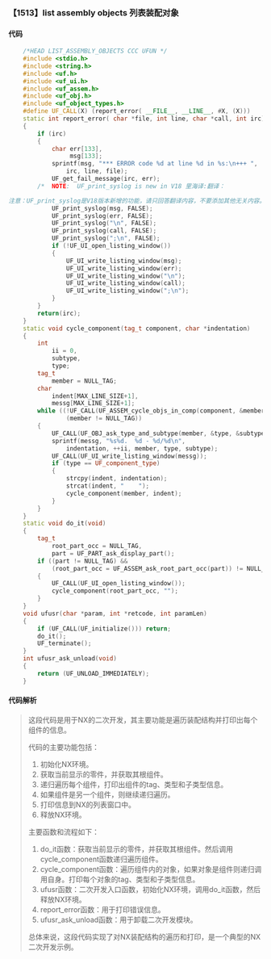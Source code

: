 ### 【1513】list assembly objects 列表装配对象

#### 代码

```cpp
    /*HEAD LIST_ASSEMBLY_OBJECTS CCC UFUN */  
    #include <stdio.h>  
    #include <string.h>  
    #include <uf.h>  
    #include <uf_ui.h>  
    #include <uf_assem.h>  
    #include <uf_obj.h>  
    #include <uf_object_types.h>  
    #define UF_CALL(X) (report_error( __FILE__, __LINE__, #X, (X)))  
    static int report_error( char *file, int line, char *call, int irc)  
    {  
        if (irc)  
        {  
            char err[133],  
                 msg[133];  
            sprintf(msg, "*** ERROR code %d at line %d in %s:\n+++ ",  
                irc, line, file);  
            UF_get_fail_message(irc, err);  
        /*  NOTE:  UF_print_syslog is new in V18 里海译:翻译：

注意：UF_print_syslog是V18版本新增的功能，请只回答翻译内容，不要添加其他无关内容。 */  
            UF_print_syslog(msg, FALSE);  
            UF_print_syslog(err, FALSE);  
            UF_print_syslog("\n", FALSE);  
            UF_print_syslog(call, FALSE);  
            UF_print_syslog(";\n", FALSE);  
            if (!UF_UI_open_listing_window())  
            {  
                UF_UI_write_listing_window(msg);  
                UF_UI_write_listing_window(err);  
                UF_UI_write_listing_window("\n");  
                UF_UI_write_listing_window(call);  
                UF_UI_write_listing_window(";\n");  
            }  
        }  
        return(irc);  
    }  
    static void cycle_component(tag_t component, char *indentation)  
    {  
        int  
            ii = 0,  
            subtype,  
            type;  
        tag_t  
            member = NULL_TAG;  
        char  
            indent[MAX_LINE_SIZE+1],  
            messg[MAX_LINE_SIZE+1];  
        while ((!UF_CALL(UF_ASSEM_cycle_objs_in_comp(component, &member))) &&  
                (member != NULL_TAG))  
        {  
            UF_CALL(UF_OBJ_ask_type_and_subtype(member, &type, &subtype));  
            sprintf(messg, "%s%d.  %d - %d/%d\n",  
                indentation, ++ii, member, type, subtype);  
            UF_CALL(UF_UI_write_listing_window(messg));  
            if (type == UF_component_type)  
            {  
                strcpy(indent, indentation);  
                strcat(indent, "    ");  
                cycle_component(member, indent);  
            }  
        }  
    }  
    static void do_it(void)  
    {  
        tag_t  
            root_part_occ = NULL_TAG,  
            part = UF_PART_ask_display_part();  
        if ((part != NULL_TAG) &&  
            (root_part_occ = UF_ASSEM_ask_root_part_occ(part)) != NULL_TAG)  
        {  
            UF_CALL(UF_UI_open_listing_window());  
            cycle_component(root_part_occ, "");  
        }  
    }  
    void ufusr(char *param, int *retcode, int paramLen)  
    {  
        if (UF_CALL(UF_initialize())) return;  
        do_it();  
        UF_terminate();  
    }  
    int ufusr_ask_unload(void)  
    {  
        return (UF_UNLOAD_IMMEDIATELY);  
    }

```

#### 代码解析

> 这段代码是用于NX的二次开发，其主要功能是遍历装配结构并打印出每个组件的信息。
>
> 代码的主要功能包括：
>
> 1. 初始化NX环境。
> 2. 获取当前显示的零件，并获取其根组件。
> 3. 递归遍历每个组件，打印出组件的tag、类型和子类型信息。
> 4. 如果组件是另一个组件，则继续递归遍历。
> 5. 打印信息到NX的列表窗口中。
> 6. 释放NX环境。
>
> 主要函数和流程如下：
>
> 1. do_it函数：获取当前显示的零件，并获取其根组件。然后调用cycle_component函数递归遍历组件。
> 2. cycle_component函数：遍历组件内的对象，如果对象是组件则递归调用自身。打印每个对象的tag、类型和子类型信息。
> 3. ufusr函数：二次开发入口函数，初始化NX环境，调用do_it函数，然后释放NX环境。
> 4. report_error函数：用于打印错误信息。
> 5. ufusr_ask_unload函数：用于卸载二次开发模块。
>
> 总体来说，这段代码实现了对NX装配结构的遍历和打印，是一个典型的NX二次开发示例。
>
